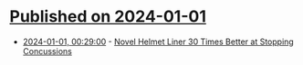 # [Published on 2024-01-01](index.md)

* [2024-01-01, 00:29:00](https://soylentnews.org/article.pl?sid=23/12/31/0422220&from=rss) - [Novel Helmet Liner 30 Times Better at Stopping Concussions](https://soylentnews.org/article.pl?sid=23/12/31/0422220&from=rss)
